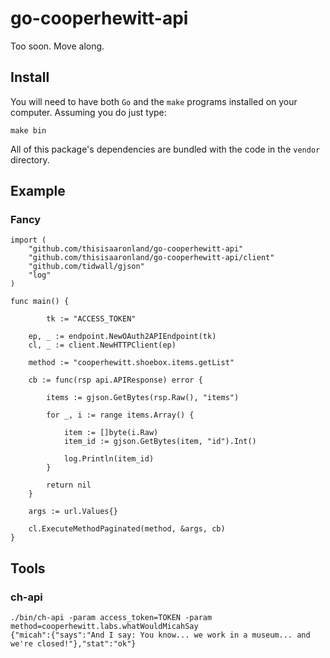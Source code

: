 # go-cooperhewitt-api

Too soon. Move along.

## Install

You will need to have both `Go` and the `make` programs installed on your computer. Assuming you do just type:

```
make bin
```

All of this package's dependencies are bundled with the code in the `vendor` directory.

## Example

### Fancy

```
import (
	"github.com/thisisaaronland/go-cooperhewitt-api"
	"github.com/thisisaaronland/go-cooperhewitt-api/client"
	"github.com/tidwall/gjson"
	"log"	
)

func main() {

     	tk := "ACCESS_TOKEN"
	
	ep, _ := endpoint.NewOAuth2APIEndpoint(tk)
	cl, _ := client.NewHTTPClient(ep)

	method := "cooperhewitt.shoebox.items.getList"

	cb := func(rsp api.APIResponse) error {

		items := gjson.GetBytes(rsp.Raw(), "items")
		
		for _, i := range items.Array() {

			item := []byte(i.Raw)
			item_id := gjson.GetBytes(item, "id").Int()

			log.Println(item_id)			
		}

		return nil
	}

	args := url.Values{}

	cl.ExecuteMethodPaginated(method, &args, cb)
}	
```

## Tools

### ch-api

```
./bin/ch-api -param access_token=TOKEN -param method=cooperhewitt.labs.whatWouldMicahSay
{"micah":{"says":"And I say: You know... we work in a museum... and we're closed!"},"stat":"ok"}
```
